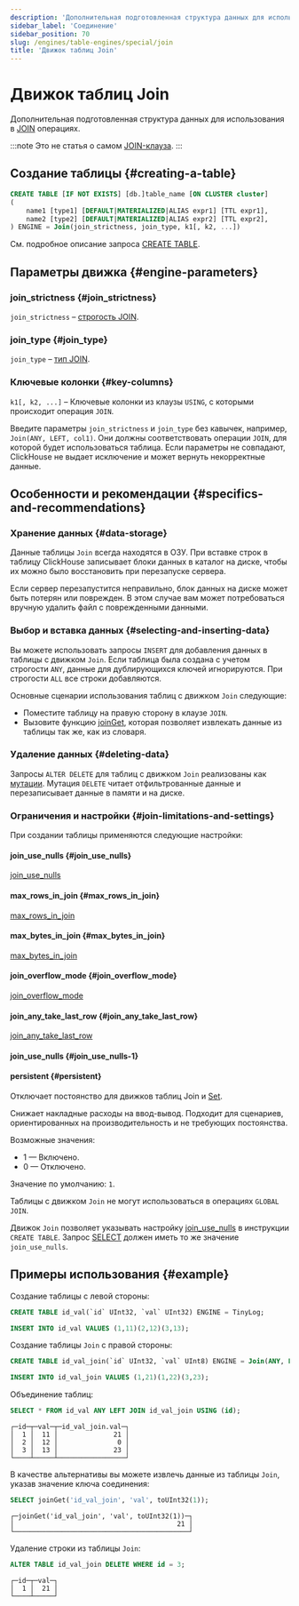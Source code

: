 ```yaml
---
description: 'Дополнительная подготовленная структура данных для использования в операциях JOIN.'
sidebar_label: 'Соединение'
sidebar_position: 70
slug: /engines/table-engines/special/join
title: 'Движок таблиц Join'
---
```



# Движок таблиц Join

Дополнительная подготовленная структура данных для использования в [JOIN](/sql-reference/statements/select/join) операциях.

:::note
Это не статья о самом [JOIN-клауза](/sql-reference/statements/select/join).
:::

## Создание таблицы {#creating-a-table}

```sql
CREATE TABLE [IF NOT EXISTS] [db.]table_name [ON CLUSTER cluster]
(
    name1 [type1] [DEFAULT|MATERIALIZED|ALIAS expr1] [TTL expr1],
    name2 [type2] [DEFAULT|MATERIALIZED|ALIAS expr2] [TTL expr2],
) ENGINE = Join(join_strictness, join_type, k1[, k2, ...])
```

См. подробное описание запроса [CREATE TABLE](/sql-reference/statements/create/table).

## Параметры движка {#engine-parameters}

### join_strictness {#join_strictness}

`join_strictness` – [строгость JOIN](/sql-reference/statements/select/join#supported-types-of-join).

### join_type {#join_type}

`join_type` – [тип JOIN](/sql-reference/statements/select/join#supported-types-of-join).

### Ключевые колонки {#key-columns}

`k1[, k2, ...]` – Ключевые колонки из клаузы `USING`, с которыми происходит операция `JOIN`.

Введите параметры `join_strictness` и `join_type` без кавычек, например, `Join(ANY, LEFT, col1)`. Они должны соответствовать операции `JOIN`, для которой будет использоваться таблица. Если параметры не совпадают, ClickHouse не выдает исключение и может вернуть некорректные данные.

## Особенности и рекомендации {#specifics-and-recommendations}

### Хранение данных {#data-storage}

Данные таблицы `Join` всегда находятся в ОЗУ. При вставке строк в таблицу ClickHouse записывает блоки данных в каталог на диске, чтобы их можно было восстановить при перезапуске сервера.

Если сервер перезапустится неправильно, блок данных на диске может быть потерян или поврежден. В этом случае вам может потребоваться вручную удалить файл с поврежденными данными.

### Выбор и вставка данных {#selecting-and-inserting-data}

Вы можете использовать запросы `INSERT` для добавления данных в таблицы с движком `Join`. Если таблица была создана с учетом строгости `ANY`, данные для дублирующихся ключей игнорируются. При строгости `ALL` все строки добавляются.

Основные сценарии использования таблиц с движком `Join` следующие:

- Поместите таблицу на правую сторону в клаузе `JOIN`.
- Вызовите функцию [joinGet](/sql-reference/functions/other-functions.md/#joinget), которая позволяет извлекать данные из таблицы так же, как из словаря.

### Удаление данных {#deleting-data}

Запросы `ALTER DELETE` для таблиц с движком `Join` реализованы как [мутации](/sql-reference/statements/alter/index.md#mutations). Мутация `DELETE` читает отфильтрованные данные и перезаписывает данные в памяти и на диске.

### Ограничения и настройки {#join-limitations-and-settings}

При создании таблицы применяются следующие настройки:

#### join_use_nulls {#join_use_nulls}

[join_use_nulls](/operations/settings/settings.md/#join_use_nulls)

#### max_rows_in_join {#max_rows_in_join}

[max_rows_in_join](/operations/settings/settings#max_rows_in_join)

#### max_bytes_in_join {#max_bytes_in_join}

[max_bytes_in_join](/operations/settings/settings#max_bytes_in_join)

#### join_overflow_mode {#join_overflow_mode}

[join_overflow_mode](/operations/settings/settings#join_overflow_mode)

#### join_any_take_last_row {#join_any_take_last_row}

[join_any_take_last_row](/operations/settings/settings.md/#join_any_take_last_row)
#### join_use_nulls {#join_use_nulls-1}

#### persistent {#persistent}

Отключает постоянство для движков таблиц Join и [Set](/engines/table-engines/special/set.md).

Снижает накладные расходы на ввод-вывод. Подходит для сценариев, ориентированных на производительность и не требующих постоянства.

Возможные значения:

- 1 — Включено.
- 0 — Отключено.

Значение по умолчанию: `1`.

Таблицы с движком `Join` не могут использоваться в операциях `GLOBAL JOIN`.

Движок `Join` позволяет указывать настройку [join_use_nulls](/operations/settings/settings.md/#join_use_nulls) в инструкции `CREATE TABLE`. Запрос [SELECT](/sql-reference/statements/select/index.md) должен иметь то же значение `join_use_nulls`.

## Примеры использования {#example}

Создание таблицы с левой стороны:

```sql
CREATE TABLE id_val(`id` UInt32, `val` UInt32) ENGINE = TinyLog;
```

```sql
INSERT INTO id_val VALUES (1,11)(2,12)(3,13);
```

Создание таблицы `Join` с правой стороны:

```sql
CREATE TABLE id_val_join(`id` UInt32, `val` UInt8) ENGINE = Join(ANY, LEFT, id);
```

```sql
INSERT INTO id_val_join VALUES (1,21)(1,22)(3,23);
```

Объединение таблиц:

```sql
SELECT * FROM id_val ANY LEFT JOIN id_val_join USING (id);
```

```text
┌─id─┬─val─┬─id_val_join.val─┐
│  1 │  11 │              21 │
│  2 │  12 │               0 │
│  3 │  13 │              23 │
└────┴─────┴─────────────────┘
```

В качестве альтернативы вы можете извлечь данные из таблицы `Join`, указав значение ключа соединения:

```sql
SELECT joinGet('id_val_join', 'val', toUInt32(1));
```

```text
┌─joinGet('id_val_join', 'val', toUInt32(1))─┐
│                                         21 │
└────────────────────────────────────────────┘
```

Удаление строки из таблицы `Join`:

```sql
ALTER TABLE id_val_join DELETE WHERE id = 3;
```

```text
┌─id─┬─val─┐
│  1 │  21 │
└────┴─────┘
```
